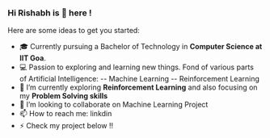### Hi Rishabh is 👋 here !

<!--
**RT-1904129/RT-1904129** is a ✨ _special_ ✨ repository because its `README.md` (this file) appears on your GitHub profile.
-->

Here are some ideas to get you started:
- 🎓 Currently pursuing a Bachelor of Technology in **Computer Science at IIT Goa**.
- 💻 Passion to exploring and learning new things. Fond of various parts of Artificial Intelligence:
  -- Machine Learning
  -- Reinforcement Learning
- 🌱 I’m currently exploring **Reinforcement Learning** and also focusing on my **Problem Solving skills**
- 👯 I’m looking to collaborate on Machine Learning Project 
- 📫 How to reach me: linkdin
- ⚡ Check my project below !!
